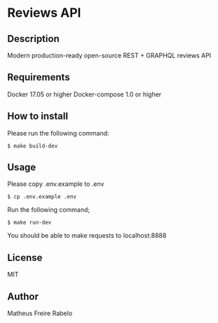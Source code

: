 # Reviews API

## Description
Modern production-ready open-source REST + GRAPHQL reviews API

## Requirements
Docker 17.05 or higher
Docker-compose 1.0 or higher

## How to install
Please run the following command:
```
$ make build-dev
```

## Usage
Please copy .env.example to .env
``` 
$ cp .env.example .env
```

Run the following command;
```
$ make run-dev
```

You should be able to make requests to localhost:8888

## License
MIT

## Author
Matheus Freire Rabelo

